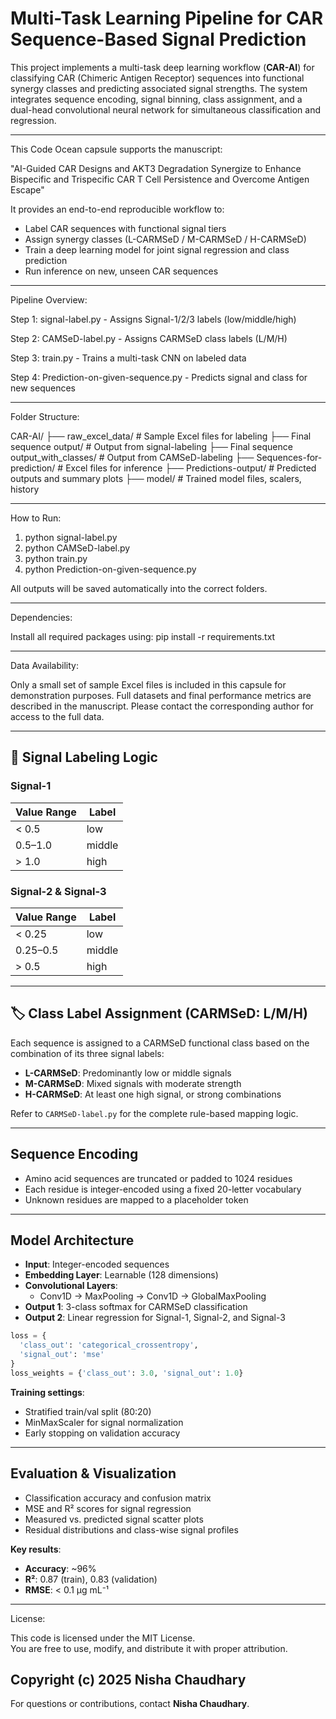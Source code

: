 # Multi-Task Learning Pipeline for CAR Sequence-Based Signal Prediction

This project implements a multi-task deep learning workflow (**CAR-AI**) for classifying CAR (Chimeric Antigen Receptor) sequences into functional synergy classes and predicting associated signal strengths. The system integrates sequence encoding, signal binning, class assignment, and a dual-head convolutional neural network for simultaneous classification and regression.

---

This Code Ocean capsule supports the manuscript:

"AI-Guided CAR Designs and AKT3 Degradation Synergize to Enhance Bispecific and Trispecific CAR T Cell Persistence and Overcome Antigen Escape"

It provides an end-to-end reproducible workflow to:
- Label CAR sequences with functional signal tiers
- Assign synergy classes (L-CARMSeD / M-CARMSeD / H-CARMSeD)
- Train a deep learning model for joint signal regression and class prediction
- Run inference on new, unseen CAR sequences

---

Pipeline Overview:

Step 1: signal-label.py
    - Assigns Signal-1/2/3 labels (low/middle/high)

Step 2: CAMSeD-label.py
    - Assigns CARMSeD class labels (L/M/H)

Step 3: train.py
    - Trains a multi-task CNN on labeled data

Step 4: Prediction-on-given-sequence.py
    - Predicts signal and class for new sequences

---

Folder Structure:

CAR-AI/
├── raw_excel_data/                      # Sample Excel files for labeling
├── Final sequence output/              # Output from signal-labeling
├── Final sequence output_with_classes/ # Output from CAMSeD-labeling
├── Sequences-for-prediction/           # Excel files for inference
├── Predictions-output/                 # Predicted outputs and summary plots
├── model/                              # Trained model files, scalers, history

---

How to Run:

1. python signal-label.py
2. python CAMSeD-label.py
3. python train.py
4. python Prediction-on-given-sequence.py

All outputs will be saved automatically into the correct folders.

---

Dependencies:

Install all required packages using:
pip install -r requirements.txt

---

Data Availability:

Only a small set of sample Excel files is included in this capsule for demonstration purposes.
Full datasets and final performance metrics are described in the manuscript.
Please contact the corresponding author for access to the full data.

---

## 🧪 Signal Labeling Logic

### Signal-1

| Value Range | Label   |
|-------------|---------|
| < 0.5       | low     |
| 0.5–1.0     | middle  |
| > 1.0       | high    |

### Signal-2 & Signal-3

| Value Range | Label   |
|-------------|---------|
| < 0.25      | low     |
| 0.25–0.5    | middle  |
| > 0.5       | high    |

---

## 🏷️ Class Label Assignment (CARMSeD: L/M/H)

Each sequence is assigned to a CARMSeD functional class based on the combination of its three signal labels:

- **L-CARMSeD**: Predominantly low or middle signals  
- **M-CARMSeD**: Mixed signals with moderate strength  
- **H-CARMSeD**: At least one high signal, or strong combinations  

Refer to `CARMSeD-label.py` for the complete rule-based mapping logic.

---

## Sequence Encoding

- Amino acid sequences are truncated or padded to 1024 residues  
- Each residue is integer-encoded using a fixed 20-letter vocabulary  
- Unknown residues are mapped to a placeholder token  

---

## Model Architecture

- **Input**: Integer-encoded sequences  
- **Embedding Layer**: Learnable (128 dimensions)  
- **Convolutional Layers**:  
  - Conv1D → MaxPooling → Conv1D → GlobalMaxPooling  
- **Output 1**: 3-class softmax for CARMSeD classification  
- **Output 2**: Linear regression for Signal-1, Signal-2, and Signal-3

```python
loss = {
  'class_out': 'categorical_crossentropy',
  'signal_out': 'mse'
}
loss_weights = {'class_out': 3.0, 'signal_out': 1.0}
```

**Training settings**:  
- Stratified train/val split (80:20)  
- MinMaxScaler for signal normalization  
- Early stopping on validation accuracy  

---

## Evaluation & Visualization

- Classification accuracy and confusion matrix  
- MSE and R² scores for signal regression  
- Measured vs. predicted signal scatter plots  
- Residual distributions and class-wise signal profiles  

**Key results**:
- **Accuracy**: ~96%  
- **R²**: 0.87 (train), 0.83 (validation)  
- **RMSE**: < 0.1 µg mL⁻¹  

---

License:

This code is licensed under the MIT License.  
You are free to use, modify, and distribute it with proper attribution.

Copyright (c) 2025 Nisha Chaudhary
---

For questions or contributions, contact **Nisha Chaudhary**.
